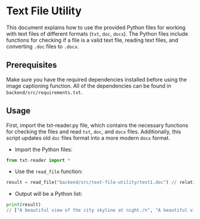 # Text File Utility

This document explains how to use the provided Python files for working with text files of different formats (`txt`, `doc`, `docx`). The Python files include functions for checking if a file is a valid text file, reading text files, and converting `.doc` files to `.docx`.

## Prerequisites

Make sure you have the required dependencies installed before using the image captioning function. All of the dependencies can be found in `backend/src/requirements.txt`.

## Usage
First, import the txt-reader.py file, which contains the necessary functions for checking the files and read `txt`, `doc`, and `docx` files. Additionally, this script updates old `doc` files format into a more modern `docx` format.
- Import the Python files:
```Python
from txt-reader import *
```
- Use the `read_file` function:
```Python
result = read_file("backend/src/text-file-utility/test1.doc") // relative path from your working repo
```
- Output will be a Python list:
```Python
print(result)
// ["A beautiful view of the city skyline at night./n", "A beautiful view of the city skyline at night./n", "End"]
```